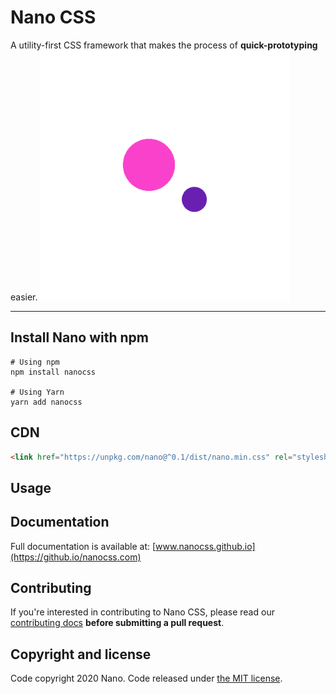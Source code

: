 # Nano CSS
A utility-first CSS framework that makes the process of **quick-prototyping** easier.
<img src="./favicon.ico" alt="Nano, the CSS that makes prototyping easy" style="max-width:100%; margin-right: auto;" width="400">

------

## Install Nano with npm

```
# Using npm
npm install nanocss

# Using Yarn
yarn add nanocss
```

## CDN

```html
<link href="https://unpkg.com/nano@^0.1/dist/nano.min.css" rel="stylesheet">
```

## Usage

## Documentation

Full documentation is available at: [www.nanocss.github.io](https://github.io/nanocss.com)

## Contributing

If you're interested in contributing to Nano CSS, please read our [contributing docs]() **before submitting a pull request**.

## Copyright and license

Code copyright 2020 Nano. Code released under [the MIT license](https://github.com/anthonygedeon/nano/blob/master/LICENSE).